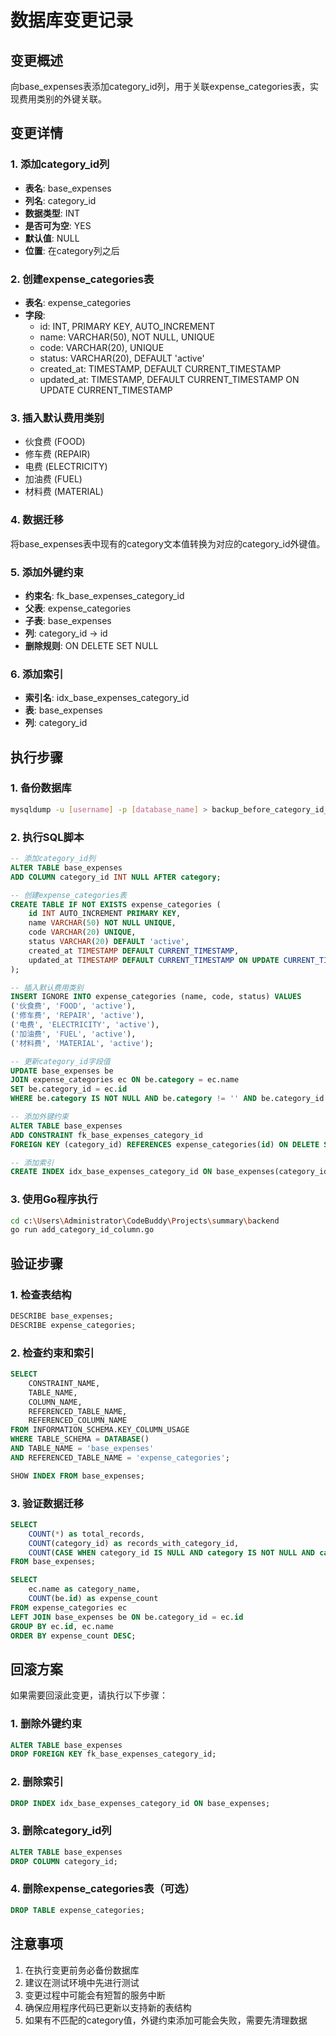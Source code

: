 # 数据库变更记录

## 变更概述
向base_expenses表添加category_id列，用于关联expense_categories表，实现费用类别的外键关联。

## 变更详情

### 1. 添加category_id列
- **表名**: base_expenses
- **列名**: category_id
- **数据类型**: INT
- **是否可为空**: YES
- **默认值**: NULL
- **位置**: 在category列之后

### 2. 创建expense_categories表
- **表名**: expense_categories
- **字段**:
  - id: INT, PRIMARY KEY, AUTO_INCREMENT
  - name: VARCHAR(50), NOT NULL, UNIQUE
  - code: VARCHAR(20), UNIQUE
  - status: VARCHAR(20), DEFAULT 'active'
  - created_at: TIMESTAMP, DEFAULT CURRENT_TIMESTAMP
  - updated_at: TIMESTAMP, DEFAULT CURRENT_TIMESTAMP ON UPDATE CURRENT_TIMESTAMP

### 3. 插入默认费用类别
- 伙食费 (FOOD)
- 修车费 (REPAIR)
- 电费 (ELECTRICITY)
- 加油费 (FUEL)
- 材料费 (MATERIAL)

### 4. 数据迁移
将base_expenses表中现有的category文本值转换为对应的category_id外键值。

### 5. 添加外键约束
- **约束名**: fk_base_expenses_category_id
- **父表**: expense_categories
- **子表**: base_expenses
- **列**: category_id -> id
- **删除规则**: ON DELETE SET NULL

### 6. 添加索引
- **索引名**: idx_base_expenses_category_id
- **表**: base_expenses
- **列**: category_id

## 执行步骤

### 1. 备份数据库
```bash
mysqldump -u [username] -p [database_name] > backup_before_category_id_change.sql
```

### 2. 执行SQL脚本
```sql
-- 添加category_id列
ALTER TABLE base_expenses 
ADD COLUMN category_id INT NULL AFTER category;

-- 创建expense_categories表
CREATE TABLE IF NOT EXISTS expense_categories (
    id INT AUTO_INCREMENT PRIMARY KEY,
    name VARCHAR(50) NOT NULL UNIQUE,
    code VARCHAR(20) UNIQUE,
    status VARCHAR(20) DEFAULT 'active',
    created_at TIMESTAMP DEFAULT CURRENT_TIMESTAMP,
    updated_at TIMESTAMP DEFAULT CURRENT_TIMESTAMP ON UPDATE CURRENT_TIMESTAMP
);

-- 插入默认费用类别
INSERT IGNORE INTO expense_categories (name, code, status) VALUES 
('伙食费', 'FOOD', 'active'),
('修车费', 'REPAIR', 'active'),
('电费', 'ELECTRICITY', 'active'),
('加油费', 'FUEL', 'active'),
('材料费', 'MATERIAL', 'active');

-- 更新category_id字段值
UPDATE base_expenses be
JOIN expense_categories ec ON be.category = ec.name
SET be.category_id = ec.id
WHERE be.category IS NOT NULL AND be.category != '' AND be.category_id IS NULL;

-- 添加外键约束
ALTER TABLE base_expenses 
ADD CONSTRAINT fk_base_expenses_category_id 
FOREIGN KEY (category_id) REFERENCES expense_categories(id) ON DELETE SET NULL;

-- 添加索引
CREATE INDEX idx_base_expenses_category_id ON base_expenses(category_id);
```

### 3. 使用Go程序执行
```bash
cd c:\Users\Administrator\CodeBuddy\Projects\summary\backend
go run add_category_id_column.go
```

## 验证步骤

### 1. 检查表结构
```sql
DESCRIBE base_expenses;
DESCRIBE expense_categories;
```

### 2. 检查约束和索引
```sql
SELECT 
    CONSTRAINT_NAME,
    TABLE_NAME,
    COLUMN_NAME,
    REFERENCED_TABLE_NAME,
    REFERENCED_COLUMN_NAME
FROM INFORMATION_SCHEMA.KEY_COLUMN_USAGE
WHERE TABLE_SCHEMA = DATABASE()
AND TABLE_NAME = 'base_expenses'
AND REFERENCED_TABLE_NAME = 'expense_categories';

SHOW INDEX FROM base_expenses;
```

### 3. 验证数据迁移
```sql
SELECT 
    COUNT(*) as total_records,
    COUNT(category_id) as records_with_category_id,
    COUNT(CASE WHEN category_id IS NULL AND category IS NOT NULL AND category != '' THEN 1 END) as records_without_migration
FROM base_expenses;

SELECT 
    ec.name as category_name,
    COUNT(be.id) as expense_count
FROM expense_categories ec
LEFT JOIN base_expenses be ON be.category_id = ec.id
GROUP BY ec.id, ec.name
ORDER BY expense_count DESC;
```

## 回滚方案

如果需要回滚此变更，请执行以下步骤：

### 1. 删除外键约束
```sql
ALTER TABLE base_expenses 
DROP FOREIGN KEY fk_base_expenses_category_id;
```

### 2. 删除索引
```sql
DROP INDEX idx_base_expenses_category_id ON base_expenses;
```

### 3. 删除category_id列
```sql
ALTER TABLE base_expenses 
DROP COLUMN category_id;
```

### 4. 删除expense_categories表（可选）
```sql
DROP TABLE expense_categories;
```

## 注意事项
1. 在执行变更前务必备份数据库
2. 建议在测试环境中先进行测试
3. 变更过程中可能会有短暂的服务中断
4. 确保应用程序代码已更新以支持新的表结构
5. 如果有不匹配的category值，外键约束添加可能会失败，需要先清理数据